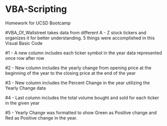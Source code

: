 # VBA-Scripting
Homework for UCSD Bootcamp

#VBA_Of_Wallstreet takes data from different A - Z stock tickers and organizes it for better understanding. 5 things were accomplished in this Visual Basic Code

#1 - A new column includes each ticker symbol in the year data represented once row after row

#2 - New column includes the yearly change from opening price at the beginning of the year to the closing price at the end of the year

#3 - New column includes the Percent Change in the year utilizing the Yearly Change data

#4 - Last column includes the total volume bought and sold for each ticker in the given year

#5 - Yearly Change was formatted to show Green as Positive change and Red as Positive change in the year. 
